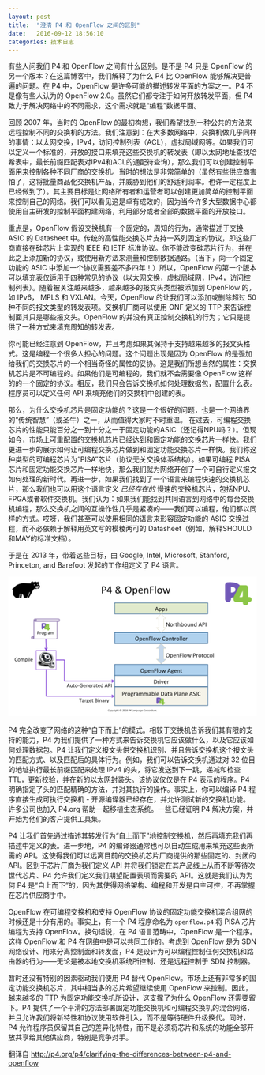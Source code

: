 ```yaml
---
layout: post
title:  "澄清 P4 和 OpenFlow 之间的区别"
date:   2016-09-12 18:56:10
categories: 技术日志
---
```


有些人问我们 P4 和 OpenFlow 之间有什么区别。是不是 P4 只是 OpenFlow 的另一个版本？在这篇博客中，我们解释了为什么 P4 比 OpenFlow 能够解决更普遍的问题。在 P4 中，OpenFlow 是许多可能的描述转发平面的方案之一。P4 不是像有些人认为的 OpenFlow 2.0。虽然它们都专注于如何开放转发平面，但 P4 致力于解决网络中的不同需求，这个需求就是“编程”数据平面。

回顾 2007 年，当时的 OpenFlow 的最初构想，我们希望找到一种公共的方法来远程控制不同的交换机的方法。我们注意到：在大多数网络中，交换机做几乎同样的事情：以太网交换，IPv4，访问控制列表（ACL），虚拟局域网等。如果我们可以定义一个标准的，开放的接口来填充这些交换机的转发表（即以太网地址查找哈希表中，最长前缀匹配表对IPv4和ACL的通配符查询），那么我们可以创建控制平面用来控制各种不同厂商的交换机。当时的想法是非常简单的（虽然有些供应商害怕了，这将批量商品化交换机产品，并威胁到他们的舒适利润率。也许一定程度上已经做到了）。其主要目标是让网络所有者和运营者可以创建更加简单的控制平面来控制自己的网络。我们可以看见这是卓有成效的，因为当今许多大型数据中心都使用自主研发的控制平面构建网络，利用部分或者全部的数据平面的开放接口。

重点是，OpenFlow 假设交换机有一个固定的，周知的行为，通常描述于交换 ASIC 的 Datasheet 中。传统的高性能交换芯片支持一系列固定的协议，即这些厂商直接在硅芯片上实现的 IEEE 和 IETF 标准协议。你不能改变硅芯片行为，并在此之上添加新的协议，或使用新方法来测量和控制数据通路。（当下，向一个固定功能的 ASIC 中添加一个协议需要差不多四年！）所以，OpenFlow 的第一个版本可以填充表仅适用于四种常见的协议（以太网交换，虚拟局域网，IPv4，访问控制列表）。随着被关注越来越多，越来越多的报文头类型被添加到 OpenFlow 的，如 IPv6， MPLS 和 VXLAN。今天，OpenFlow 的让我们可以添加或删除超过 50 种不同的报文类型的转发表项。交换机厂商可以使用 ONF 定义的 TTP 来告诉控制面其只是哪些报文头。OpenFlow 的并没有真正控制交换机的行为；它只是提供了一种方式来填充周知的转发表。

你可能已经注意到 OpenFlow，并且考虑如果其保持于支持越来越多的报文头格式。这是编程一个很多人担心的问题。这个问题出现是因为 OpenFlow 的是强加给我们的交换芯片的一个相当奇怪的属性的妥协。这是我们所想当然的属性：交换机芯片是不可编程的。如果他们是可编程的，我们就不会需要像 OpenFlow 这样的的一个固定的协议。相反，我们只会告诉交换机如何处理数据包，配置什么表。程序员可以定义任何 API 来填充他们的交换机中创建的表。

那么，为什么交换机芯片是固定功能的？这是一个很好的问题，也是一个网络界的“传统智慧”（或圣牛）之一，从而值得大家时不时重温。 在过去，可编程交换芯片的性能只能百分之一到十分之一于固定功能的ASIC（还记得NPU吗？）。但现如今，市场上可重配置的交换机芯片已经达到和固定功能的交换芯片一样快。我们更进一步的展示如何让可编程交换芯片做到和固定功能交换芯片一样快。我们称这种类型的可编程芯片为“PISA”芯片（协议无关交换体系结构）。如果可编程 PISA芯片和固定功能交换芯片一样地快，那么我们就为网络开创了一个可自行定义报文如何处理的新时代。再进一步，如果我们找到了一个语言来编程快速的交换机芯片，那么我们也可以用这个语言定义 *已经存在的* 慢速的交换机芯片，包括NPU、FPGA或者软件交换机。我们认为：如果我们能找到共同语言到网络中的每台交换机编程，那么交换机之间的互操作性几乎是紧凑的——我们可以编程，他们都以同样的方式。哎呀，我们甚至可以使用相同的语言来形容固定功能的 ASIC 交换过程，而不必依赖于解释用英文写的模棱两可的 Datasheet（例如，解释SHOULD和MAY的标准文档）。

于是在 2013 年，带着这些目标，由 Google, Intel, Microsoft, Stanford, Princeton, and Barefoot 发起的工作组定义了 P4 语言。

<img src="/images/2016-09-12-clarifying-the-differences-between-p4-and-openflow-p4-openflow.png" alt="p4-openflow" title="p4-openflow" width="640" />

P4 完全改变了网络的这种“自下而上”的模式。相较于交换机告诉我们其有限的支持的能力，P4 为我们提供了一种方式来告诉交换机它应该做什么，以及它应该如何处理数据包。P4 让我们定义报文头供交换机识别、并且告诉交换机这个报文头的匹配方式、以及匹配后的具体行为。例如，我们可以告诉交换机通过对 32 位目的地址执行最长前缀匹配来处理 IPv4 的头，将它发送到下一跳，递减和检查 TTL，更新校验，并在新的以太网封装头。该协议仅仅是在 P4 表示的程序。P4 明确指定了头的匹配精确的方法，并对其执行的操作。事实上，你可以编译 P4 程序直接生成可执行交换机 - 开源编译器已经存在，并允许测试新的交换机功能。许多公司也加入 P4.org 帮助一起移植生态系统。一些已经证明 P4 解决方案，并开始为他们的客户提供工具集。

P4 让我们首先通过描述其转发行为“自上而下”地控制交换机，然后再填充我们再描述中定义的表。进一步地，P4 的编译器通常也可以自动生成用来填充这些表所需的 API。这使得我们可以远离目前的交换机芯片厂商提供的那些固定的、封闭的 API。区别于芯片厂商为我们定义 API 并将我们锁定在其产品线上从而不断等待次世代芯片、P4 允许我们定义我们期望配置表项而需要的 API。这就是我们认为为何 P4 是“自上而下”的，因为其使得网络架构、编程和开发是自主可控，不再掌握在芯片供应商手中。

OpenFlow 在可编程交换机和支持 OpenFlow 协议的固定功能交换机混合组网的时候还是十分有用的。事实上，有一个 P4 程序命名为 `openflow.p4` 将 PISA 芯片编程为支持 OpenFlow。换句话说，在 P4 语言范畴中，OpenFlow 是一个程序。这样 OpenFlow 和 P4 在网络中是可以共同工作的。考虑到 OpenFlow 是为 SDN 网络设计、用来分离控制面和转发面，P4 是设计为可以编程控制任何交换机和路由器的行为——无论是被本地交换机系统所控制、还是远程控制于 SDN 控制器。

暂时还没有特别的因素驱动我们使用 P4 替代 OpenFlow。市场上还有非常多的固定功能交换机芯片，其中相当多的芯片希望继续使用 OpenFlow 来控制。因此，越来越多的 TTP 为固定功能交换机所设计，这支撑了为什么 OpenFlow 还需要留下。P4 提供了一个平滑的方法部署固定功能交换机和可编程交换机的混合网络，并且允许我们将新特性和协议使用软件引入，而不是等待硬件升级换代。同时，P4 允许程序员保留其自己的差异化特性，而不是必须将芯片和系统的功能全部开放共享给其他供应商，特别是竞争对手。

翻译自
http://p4.org/p4/clarifying-the-differences-between-p4-and-openflow
